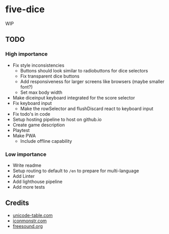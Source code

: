 # five-dice
WIP


## TODO

### High importance  

- Fix style inconsistencies
  - Buttons should look similar to radiobuttons for dice selectors
  - Fix transparent dice buttons
  - Add responsiveness for larger screens like browsers (maybe smaller font?)
  - Set max body width
- Make diceinput keyboard integrated for the score selector
- Fix keyboard input
  - Make the rowSelector and flushDiscard react to keyboard input  
- Fix todo's in code
- Setup hosting pipeline to host on github.io
- Create game description
- Playtest
- Make PWA
  - Include offline capability

### Low importance

- Write readme
- Setup routing to default to `/en` to prepare for multi-language
- Add Linter
- Add lighthouse pipeline
- Add more tests


## Credits

- [unicode-table.com](https://unicode-table.com/)
- [iconmonstr.com](https://iconmonstr.com/)
- [freesound.org](https://freesound.org/)
